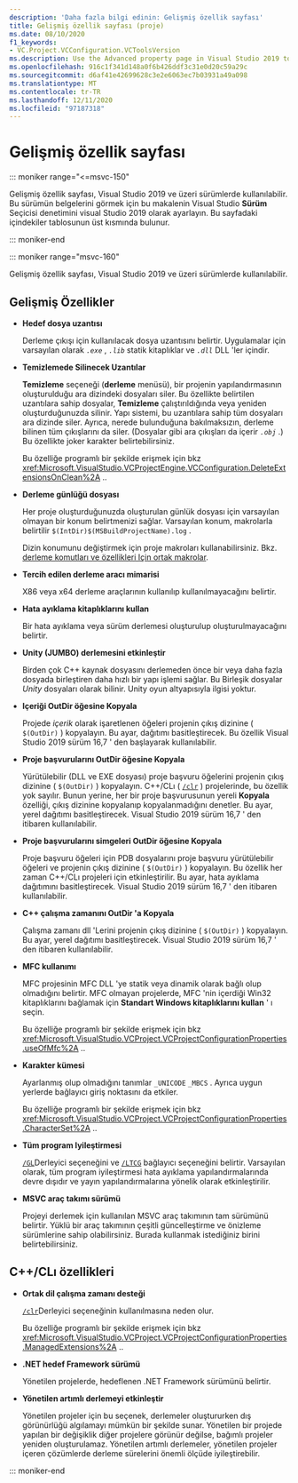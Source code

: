 ```yaml
---
description: 'Daha fazla bilgi edinin: Gelişmiş özellik sayfası'
title: Gelişmiş özellik sayfası (proje)
ms.date: 08/10/2020
f1_keywords:
- VC.Project.VCConfiguration.VCToolsVersion
ms.description: Use the Advanced property page in Visual Studio 2019 to set various properties for C++ projects.
ms.openlocfilehash: 916c1f341d148a0f6b426ddf3c31e0d20c59a29c
ms.sourcegitcommit: d6af41e42699628c3e2e6063ec7b03931a49a098
ms.translationtype: MT
ms.contentlocale: tr-TR
ms.lasthandoff: 12/11/2020
ms.locfileid: "97187318"
---
```

# <a name="advanced-property-page"></a>Gelişmiş özellik sayfası

::: moniker range="<=msvc-150"

Gelişmiş özellik sayfası, Visual Studio 2019 ve üzeri sürümlerde kullanılabilir. Bu sürümün belgelerini görmek için bu makalenin Visual Studio **Sürüm** Seçicisi denetimini visual Studio 2019 olarak ayarlayın. Bu sayfadaki içindekiler tablosunun üst kısmında bulunur.

::: moniker-end

::: moniker range="msvc-160"

Gelişmiş özellik sayfası, Visual Studio 2019 ve üzeri sürümlerde kullanılabilir.

## <a name="advanced-properties"></a>Gelişmiş Özellikler

- **Hedef dosya uzantısı**

   Derleme çıkışı için kullanılacak dosya uzantısını belirtir. Uygulamalar için varsayılan olarak *`.exe`* , *`.lib`* statik kitaplıklar ve *`.dll`* DLL 'ler içindir.

- **Temizlemede Silinecek Uzantılar**

   **Temizleme** seçeneği (**derleme** menüsü), bir projenin yapılandırmasının oluşturulduğu ara dizindeki dosyaları siler. Bu özellikte belirtilen uzantılara sahip dosyalar, **Temizleme** çalıştırıldığında veya yeniden oluşturduğunuzda silinir. Yapı sistemi, bu uzantılara sahip tüm dosyaları ara dizinde siler. Ayrıca, nerede bulunduğuna bakılmaksızın, derleme bilinen tüm çıkışlarını da siler. (Dosyalar gibi ara çıkışları da içerir *`.obj`* .) Bu özellikte joker karakter belirtebilirsiniz.

   Bu özelliğe programlı bir şekilde erişmek için bkz <xref:Microsoft.VisualStudio.VCProjectEngine.VCConfiguration.DeleteExtensionsOnClean%2A> ..

- **Derleme günlüğü dosyası**

   Her proje oluşturduğunuzda oluşturulan günlük dosyası için varsayılan olmayan bir konum belirtmenizi sağlar. Varsayılan konum, makrolarla belirtilir `$(IntDir)$(MSBuildProjectName).log` .

   Dizin konumunu değiştirmek için proje makroları kullanabilirsiniz. Bkz. [derleme komutları ve özellikleri Için ortak makrolar](common-macros-for-build-commands-and-properties.md).

- **Tercih edilen derleme aracı mimarisi**

   X86 veya x64 derleme araçlarının kullanılıp kullanılmayacağını belirtir.

- **Hata ayıklama kitaplıklarını kullan**

   Bir hata ayıklama veya sürüm derlemesi oluşturulup oluşturulmayacağını belirtir.

- **Unity (JUMBO) derlemesini etkinleştir**

   Birden çok C++ kaynak dosyasını derlemeden önce bir veya daha fazla dosyada birleştiren daha hızlı bir yapı işlemi sağlar. Bu Birleşik dosyalar *Unity* dosyaları olarak bilinir. Unity oyun altyapısıyla ilgisi yoktur.

- **Içeriği OutDir öğesine Kopyala**

   Projede *içerik* olarak işaretlenen öğeleri projenin çıkış dizinine ( `$(OutDir)` ) kopyalayın. Bu ayar, dağıtımı basitleştirecek. Bu özellik Visual Studio 2019 sürüm 16,7 ' den başlayarak kullanılabilir.

- **Proje başvurularını OutDir öğesine Kopyala**

   Yürütülebilir (DLL ve EXE dosyası) proje başvuru öğelerini projenin çıkış dizinine ( `$(OutDir)` ) kopyalayın. C++/CLı ( [`/clr`](clr-common-language-runtime-compilation.md) ) projelerinde, bu özellik yok sayılır. Bunun yerine, her bir proje başvurusunun yereli **Kopyala** özelliği, çıkış dizinine kopyalanıp kopyalanmadığını denetler. Bu ayar, yerel dağıtımı basitleştirecek. Visual Studio 2019 sürüm 16,7 ' den itibaren kullanılabilir.

- **Proje başvurularını simgeleri OutDir öğesine Kopyala**

   Proje başvuru öğeleri için PDB dosyalarını proje başvuru yürütülebilir öğeleri ve projenin çıkış dizinine ( `$(OutDir)` ) kopyalayın. Bu özellik her zaman C++/CLı projeleri için etkinleştirilir. Bu ayar, hata ayıklama dağıtımını basitleştirecek. Visual Studio 2019 sürüm 16,7 ' den itibaren kullanılabilir.

- **C++ çalışma zamanını OutDir 'a Kopyala**

   Çalışma zamanı dll 'Lerini projenin çıkış dizinine ( `$(OutDir)` ) kopyalayın. Bu ayar, yerel dağıtımı basitleştirecek. Visual Studio 2019 sürüm 16,7 ' den itibaren kullanılabilir.

- **MFC kullanımı**

   MFC projesinin MFC DLL 'ye statik veya dinamik olarak bağlı olup olmadığını belirtir. MFC olmayan projelerde, MFC 'nin içerdiği Win32 kitaplıklarını bağlamak için **Standart Windows kitaplıklarını kullan** ' ı seçin.

   Bu özelliğe programlı bir şekilde erişmek için bkz <xref:Microsoft.VisualStudio.VCProject.VCProjectConfigurationProperties.useOfMfc%2A> ..

- **Karakter kümesi**

   Ayarlanmış olup olmadığını tanımlar `_UNICODE` `_MBCS` . Ayrıca uygun yerlerde bağlayıcı giriş noktasını da etkiler.

   Bu özelliğe programlı bir şekilde erişmek için bkz <xref:Microsoft.VisualStudio.VCProject.VCProjectConfigurationProperties.CharacterSet%2A> ..

- **Tüm program Iyileştirmesi**

   [`/GL`](gl-whole-program-optimization.md)Derleyici seçeneğini ve [`/LTCG`](ltcg-link-time-code-generation.md) bağlayıcı seçeneğini belirtir. Varsayılan olarak, tüm program iyileştirmesi hata ayıklama yapılandırmalarında devre dışıdır ve yayın yapılandırmalarına yönelik olarak etkinleştirilir.

- **MSVC araç takımı sürümü**

   Projeyi derlemek için kullanılan MSVC araç takımının tam sürümünü belirtir. Yüklü bir araç takımının çeşitli güncelleştirme ve önizleme sürümlerine sahip olabilirsiniz. Burada kullanmak istediğiniz birini belirtebilirsiniz.

## <a name="ccli-properties"></a>C++/CLı özellikleri

- **Ortak dil çalışma zamanı desteği**

   [`/clr`](clr-common-language-runtime-compilation.md)Derleyici seçeneğinin kullanılmasına neden olur.

   Bu özelliğe programlı bir şekilde erişmek için bkz <xref:Microsoft.VisualStudio.VCProject.VCProjectConfigurationProperties.ManagedExtensions%2A> ..

- **.NET hedef Framework sürümü**

   Yönetilen projelerde, hedeflenen .NET Framework sürümünü belirtir.

- **Yönetilen artımlı derlemeyi etkinleştir**

   Yönetilen projeler için bu seçenek, derlemeler oluştururken dış görünürlüğü algılamayı mümkün bir şekilde sunar. Yönetilen bir projede yapılan bir değişiklik diğer projelere görünür değilse, bağımlı projeler yeniden oluşturulamaz. Yönetilen artımlı derlemeler, yönetilen projeler içeren çözümlerde derleme sürelerini önemli ölçüde iyileştirebilir.

::: moniker-end
